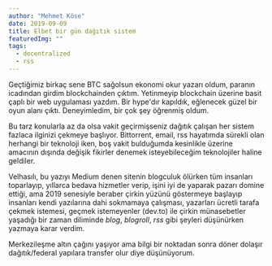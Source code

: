 ```yaml
---
author: "Mehmet Köse"
date: 2019-09-09
title: Elbet bir gün dağıtık sistem
featuredImg: ""
tags: 
  - decentralized
  - rss
---
```


Geçtiğimiz birkaç sene BTC sağolsun ekonomi okur yazarı oldum, paranın icadından girdim blockchainden çıktım. Yetinmeyip blockchain üzerine basit çaplı bir web uygulaması yazdım. Bir hype'dır kapıldık, eğlenecek güzel bir oyun alanı çıktı. Deneyimledim, bir çok şey öğrenmiş oldum. 

Bu tarz konularla az da olsa vakit geçirmişseniz dağıtık çalışan her sistem fazlaca ilginizi çekmeye başlıyor. Bittorrent, email, rss hayatımda sürekli olan herhangi bir teknoloji iken, boş vakit bulduğumda kesinlikle üzerine amacının dışında değişik fikirler denemek isteyebileceğim teknolojiler haline geldiler.

Velhasılı, bu yazıyı Medium denen sitenin blogculuk ölürken tüm insanları toparlayıp, yıllarca bedava hizmetler verip, işini iyi de yaparak pazarı domine ettiği, ama 2019 senesiyle beraber çirkin yüzünü göstermeye başlayıp insanları kendi yazılarına dahi sokmamaya çalışması, yazarları ücretli tarafa çekmek istemesi, geçmek istemeyenler (dev.to) ile çirkin münasebetler yaşadığı bir zaman diliminde *blog*, *blogroll*, *rss* gibi şeyleri düşünürken yazmaya karar verdim. 

Merkezileşme altın çağını yaşıyor ama bilgi bir noktadan sonra döner dolaşır dağıtık/federal yapılara transfer olur diye düşünüyorum. 
